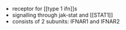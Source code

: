 - receptor for [[type 1 ifn]]s 
- signalling through jak-stat and [[STAT1]]
- consists of 2 subunits: IFNAR1 and IFNAR2